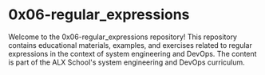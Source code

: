 # 0x06-regular_expressions

Welcome to the 0x06-regular_expressions repository! This repository contains educational materials, examples, and exercises related to regular expressions in the context of system engineering and DevOps. The content is part of the ALX School's system engineering and DevOps curriculum.
